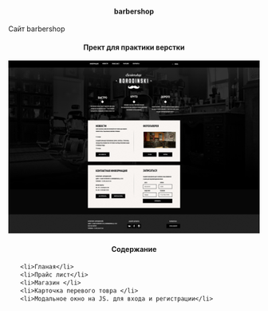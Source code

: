 
<h4 align="center">barbershop</h4>
<p>Сайт barbershop</p>
<h4 align="center">Прект для практики верстки</h4>


![alt text](screenshots/filename.jpg "Описание будет тут")

<h4 align="center">Содержание</h4>
<ol>

    <li>Гланая</li>
    <li>Прайс лист</li>
    <li>Магазин </li>
    <li>Карточка перевого товра </li>
    <li>Модальное окно на JS. для входа и регистрации</li>

 </ol>

<!-- <h4 align="center">В играх применяется:</h4>

* [Python 3.9](https://www.python.org/downloads/release/python-369/)
* [Django 3](https://www.djangoproject.com/) как основной фреймворк для бекенда


<h3 align="center">Программа Курса</h4>

<h6><div>Прект № 1</div></h6>
   <li>Форма обратной связи JS + Django</li>
   <h5><div>Описание</div></h5> -->
